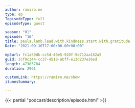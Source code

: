 ```yaml
---
author: ramiro.me
type: ep
TepisodeType: full
episodeType: guest

season: "01"
episode: "16"
title: paula.lamb.lead.with.kindness.start.with.gratitude
Date: "2021-09-10T17:00:00.00+00:00"

mp3url: fc1a59db-cc5d-40e5-920f-5e712aa182a5
guid: 3cf0c344-cc37-4518-abff-e13d237e36ed
length: 47385704
duration: 2961

customLink: https://ramiro.me/show
itunesSummary:

---
```

{{< partial "podcast/description/episode.html" >}}
